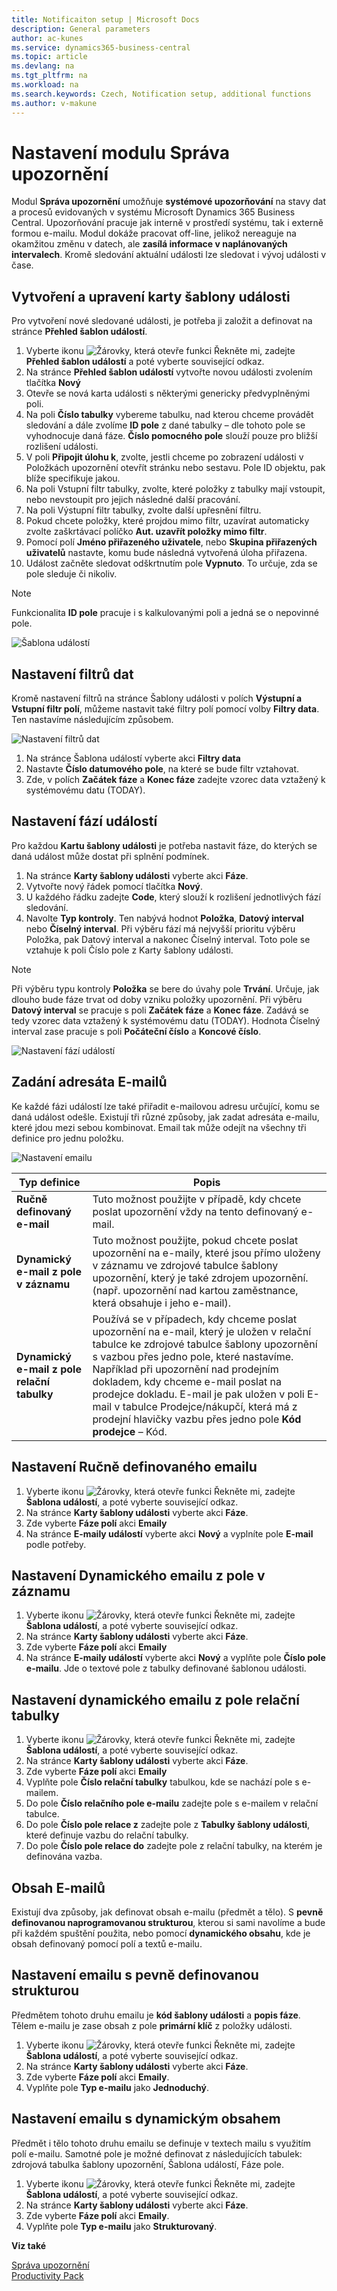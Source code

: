 ```yaml
---
title: Notificaiton setup | Microsoft Docs
description: General parameters
author: ac-kunes
ms.service: dynamics365-business-central
ms.topic: article
ms.devlang: na
ms.tgt_pltfrm: na
ms.workload: na
ms.search.keywords: Czech, Notification setup, additional functions
ms.author: v-makune
---
```

# Nastavení modulu Správa upozornění

Modul **Správa upozornění** umožňuje **systémové upozorňování** na stavy dat a procesů evidovaných v systému Microsoft Dynamics 365 Business Central. Upozorňování pracuje jak interně v prostředí systému, tak i externě formou e-mailu. Modul dokáže pracovat off-line, jelikož nereaguje na okamžitou změnu v datech, ale **zasílá informace v naplánovaných intervalech**. Kromě sledování aktuální události lze sledovat i vývoj události v čase.

## Vytvoření a upravení karty šablony události

Pro vytvoření nové sledované události, je potřeba ji založit a definovat na stránce **Přehled šablon událostí**.

1. Vyberte ikonu ![Žárovky, která otevře funkci Řekněte mi](media/ui-search/search_small.png "Řekněte mi, co chcete dělat"), zadejte **Přehled šablon událostí** a poté vyberte související odkaz.  
2. Na stránce **Přehled šablon událostí** vytvořte novou události zvolením tlačítka **Nový**
3. Otevře se nová karta události s některými genericky předvyplněnými poli.
4. Na poli **Číslo tabulky** vybereme tabulku, nad kterou chceme provádět sledování a dále zvolíme **ID pole** z dané tabulky – dle tohoto pole se vyhodnocuje daná fáze. **Číslo pomocného pole** slouží pouze pro bližší rozlišení události.
5. V poli **Připojit úlohu k**, zvolte, jestli chceme po zobrazení události v Položkách upozornění otevřít stránku nebo sestavu. Pole ID objektu, pak blíže specifikuje jakou.
6. Na poli Vstupní filtr tabulky, zvolte, které položky z tabulky mají vstoupit, nebo nevstoupit pro jejich následné další pracování.
7. Na poli Výstupní filtr tabulky, zvolte další upřesnění filtru.
8. Pokud chcete položky, které projdou mimo filtr, uzavírat automaticky zvolte zaškrtávací políčko **Aut. uzavřít položky mimo filtr**.
9. Pomocí polí **Jméno přiřazeného uživatele**, nebo **Skupina přiřazených uživatelů** nastavte, komu bude následná vytvořená úloha přiřazena.
10. Událost začněte sledovat odškrtnutím pole **Vypnuto**. To určuje, zda se pole sleduje či nikoliv.

>[!NOTE]
>Funkcionalita **ID pole** pracuje i s kalkulovanými poli a jedná se o nepovinné pole.

![Šablona událostí](media/Notifications-event_template_card.png)

## Nastavení filtrů dat

Kromě nastavení filtrů na stránce Šablony události v polích **Výstupní a Vstupní filtr polí**, můžeme nastavit také filtry polí pomocí volby **Filtry data**. Ten nastavíme následujícím způsobem.

![Nastavení filtrů dat](media/Notifications-date_filters.png)

1. Na stránce Šablona událostí vyberte akci **Filtry data**
2. Nastavte **Číslo datumového pole**, na které se bude filtr vztahovat.
3. Zde, v polích **Začátek fáze** a **Konec fáze** zadejte vzorec data vztažený k systémovému datu (TODAY).

## Nastavení fází událostí

Pro každou **Kartu šablony události** je potřeba nastavit fáze, do kterých se daná událost může dostat při splnění podmínek.

1. Na stránce **Karty šablony události** vyberte akci **Fáze**.
2. Vytvořte nový řádek pomocí tlačítka **Nový**.
3. U každého řádku zadejte **Code**, který slouží k rozlišení jednotlivých fází sledování.
4. Navolte **Typ kontroly**.
Ten nabývá hodnot **Položka**, **Datový interval** nebo **Číselný interval**. Při výběru fází má nejvyšší prioritu výběru Položka, pak Datový interval a nakonec Číselný interval. Toto pole se vztahuje k poli Číslo pole z Karty šablony události.

> [!NOTE]
> Při výběru typu kontroly **Položka** se bere do úvahy pole **Trvání**. Určuje, jak dlouho bude fáze trvat od doby vzniku položky upozornění. Při výběru **Datový interval** se pracuje s poli **Začátek fáze** a **Konec fáze**. Zadává se tedy vzorec data vztažený k systémovému datu (TODAY). Hodnota Číselný interval zase pracuje s poli **Počáteční číslo** a **Koncové číslo**.

![Nastavení fází událostí](media/Notifications-phases.png)

## Zadání adresáta E-mailů

Ke každé fázi událostí lze také přiřadit e-mailovou adresu určující, komu se daná událost odešle. Existují tři různé způsoby, jak zadat adresáta e-mailu, které jdou mezi sebou kombinovat. Email tak může odejít na všechny tři definice pro jednu položku.

![Nastavení emailu](media/Notifications-email.png)

| **Typ definice**                            | **Popis** |
|---------------------------------------------|-----------|
| **Ručně definovaný e-mail**                 |  Tuto možnost použijte v případě, kdy chcete poslat upozornění vždy na tento definovaný e-mail.          |
| **Dynamický e-mail z pole v záznamu**       |   Tuto možnost použijte, pokud chcete poslat upozornění na e-maily, které jsou přímo uloženy v záznamu ve zdrojové tabulce šablony upozornění, který je také zdrojem upozornění. (např. upozornění nad kartou zaměstnance, která obsahuje i jeho e-mail).        |
| **Dynamický e-mail z pole relační tabulky** |  Používá se v případech, kdy chceme poslat upozornění na e-mail, který je uložen v relační tabulce ke zdrojové tabulce šablony upozornění s vazbou přes jedno pole, které nastavíme. Například při upozornění nad prodejním dokladem, kdy chceme e-mail poslat na prodejce dokladu. E-mail je pak uložen v poli E-mail v tabulce Prodejce/nákupčí, která má z prodejní hlavičky vazbu přes jedno pole **Kód prodejce** – Kód.         |

## Nastavení Ručně definovaného emailu

1. Vyberte ikonu ![Žárovky, která otevře funkci Řekněte mi](media/ui-search/search_small.png "Řekněte mi, co chcete dělat"), zadejte **Šablona událostí**, a poté vyberte související odkaz.
2. Na stránce **Karty šablony události** vyberte akci **Fáze**.
3. Zde vyberte **Fáze polí** akci **Emaily**
4. Na stránce **E-maily událostí** vyberte akci **Nový** a vyplníte pole **E-mail** podle potřeby.

## Nastavení Dynamického emailu z pole v záznamu

1. Vyberte ikonu ![Žárovky, která otevře funkci Řekněte mi](media/ui-search/search_small.png "Řekněte mi, co chcete dělat"), zadejte **Šablona událostí**, a poté vyberte související odkaz.
2. Na stránce **Karty šablony události** vyberte akci **Fáze**.
3. Zde vyberte **Fáze polí** akci **Emaily**
4. Na stránce **E-maily událostí** vyberte akci **Nový** a vyplňte pole **Číslo pole e-mailu**. Jde o textové pole z tabulky definované šablonou události.

## Nastavení dynamického emailu z pole relační tabulky

1. Vyberte ikonu ![Žárovky, která otevře funkci Řekněte mi](media/ui-search/search_small.png "Řekněte mi, co chcete dělat"), zadejte **Šablona událostí**, a poté vyberte související odkaz.
2. Na stránce **Karty šablony události** vyberte akci **Fáze**.
3. Zde vyberte **Fáze polí** akci **Emaily**
4. Vyplňte pole **Číslo relační tabulky** tabulkou, kde se nachází pole s e-mailem.
5. Do pole **Číslo relačního pole e-mailu** zadejte pole s e-mailem v relační tabulce.
6. Do pole **Číslo pole relace z** zadejte pole z **Tabulky šablony události**, které definuje vazbu do relační tabulky.
7. Do pole **Číslo pole relace do** zadejte pole z relační tabulky, na kterém je definována vazba.

## Obsah E-mailů

Existují dva způsoby, jak definovat obsah e-mailu (předmět a tělo). S **pevně definovanou naprogramovanou strukturou**, kterou si sami navolíme a bude při každém spuštění použita, nebo pomocí **dynamického obsahu**, kde je obsah definovaný pomocí polí a textů e-mailu.

## Nastavení emailu s pevně definovanou strukturou

Předmětem tohoto druhu emailu je **kód šablony události** a **popis fáze**. Tělem e-mailu je zase obsah z pole **primární klíč** z položky události.

1. Vyberte ikonu ![Žárovky, která otevře funkci Řekněte mi](media/ui-search/search_small.png "Řekněte mi, co chcete dělat"), zadejte **Šablona událostí**, a poté vyberte související odkaz.
2. Na stránce **Karty šablony události** vyberte akci **Fáze**.
3. Zde vyberte **Fáze polí** akci **Emaily**.
4. Vyplňte pole **Typ e-mailu** jako **Jednoduchý**.

## Nastavení emailu s dynamickým obsahem

Předmět i tělo tohoto druhu emailu se definuje v textech mailu s využitím polí e-mailu. Samotné pole je možné definovat z následujících tabulek: zdrojová tabulka šablony upozornění, Šablona událostí, Fáze pole.

1. Vyberte ikonu ![Žárovky, která otevře funkci Řekněte mi](media/ui-search/search_small.png "Řekněte mi, co chcete dělat"), zadejte **Šablona událostí**, a poté vyberte související odkaz.
2. Na stránce **Karty šablony události** vyberte akci **Fáze**.
3. Zde vyberte **Fáze polí** akci **Emaily**.
4. Vyplňte pole **Typ e-mailu** jako **Strukturovaný**.

**Viz také**

[Správa upozornění](ac-notifications.md)  
[Productivity Pack](ac-productivity-pack.md)

